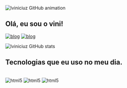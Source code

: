 ![lviniciuz GitHub animation](https://i.pinimg.com/originals/83/b8/09/83b809857acd41a7bad4935b4734f9fc.gif)

## Olá, eu sou o vini! 

[![blog](https://img.shields.io/badge/Instagram-E4405F?style=for-the-badge&logo=instagram&logoColor=white)](https://www.instagram.com/l.viniciuz/)
[![blog](https://img.shields.io/badge/LinkedIn-0077B5?style=for-the-badge&logo=linkedin&logoColor=white)](https://www.linkedin.com/in/lucas-vinicius-a58431301/)




![lviniciuz GitHub stats](https://github-readme-stats.vercel.app/api?username=lviniciuz&show_icons=true&theme=radical)

## Tecnologias que eu uso no meu dia.
<div style="display: inline-block"><br/>
    <img align="center" alt="html5" src="https://img.shields.io/badge/HTML5-E34F26?style=for-the-badge&logo=html5&logoColor=white"/>
<img align="center" alt="html5" src="https://img.shields.io/badge/CSS-239120?&style=for-the-badge&logo=css3&logoColor=white"/>
<img align="center" alt="html5" src="https://img.shields.io/badge/Python-3776AB?style=for-the-badge&logo=python&logoColor=white"/>





</div> 
